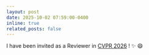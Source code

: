 ```yaml
---
layout: post
date: 2025-10-02 07:59:00-0400
inline: true
related_posts: false
---
```


I have been invited as a Reviewer in [CVPR 2026](https://cvpr.thecvf.com/) ! :sparkles: :smile:
